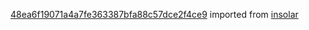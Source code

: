 [48ea6f19071a4a7fe363387bfa88c57dce2f4ce9](https://github.com/insolar/insolar/commit/48ea6f19071a4a7fe363387bfa88c57dce2f4ce9) imported from [insolar](https://github.com/insolar/insolar)
